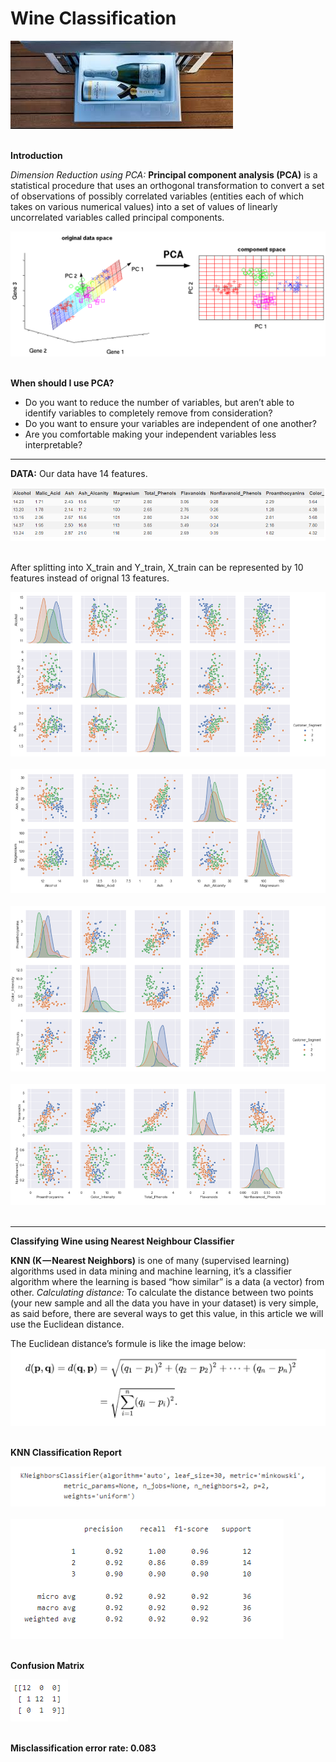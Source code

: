 # Wine Classification

![image.jpg](images/download.jpg)<br><br>

__Introduction__ 

_Dimension Reduction using PCA:_ __Principal component analysis (PCA)__ is a statistical procedure that uses an orthogonal transformation to convert a set of observations of possibly correlated variables (entities each of which takes on various numerical values) into a set of values of linearly uncorrelated variables called principal components.

![image.jpg](images/fig_pca_principal_component_analysis.png)<br><br>

__When should I use PCA?__
* Do you want to reduce the number of variables, but aren’t able to identify variables to completely remove from consideration?
* Do you want to ensure your variables are independent of one another?
* Are you comfortable making your independent variables less interpretable?

___

__DATA:__ Our data have 14 features.

![image.jpg](images/Capture.PNG)<br><br>

After splitting into X_train and Y_train, X_train can be represented by 10 features instead of orignal 13 features.

![image.jpg](images/Capture1.PNG)<br><br>
![image.jpg](images/Capture2.PNG)<br><br>
![image.jpg](images/Capture3.PNG)<br><br>
![image.jpg](images/Capture4.PNG)<br><br>

___

__Classifying Wine using Nearest Neighbour Classifier__

__KNN (K — Nearest Neighbors)__ is one of many (supervised learning) algorithms used in data mining and machine learning, it’s a classifier algorithm where the learning is based “how similar” is a data (a vector) from other. 
_Calculating distance:_
To calculate the distance between two points (your new sample and all the data you have in your dataset) is very simple, as said before, there are several ways to get this value, in this article we will use the Euclidean distance.

The Euclidean distance’s formule is like the image below:
![image.jpg](images/Capture5.PNG)<br><br>

__KNN Classification Report__

![image.jpg](images/Capture7.PNG)<br><br>
![image.jpg](images/Capture6.PNG)<br><br>


__Confusion Matrix__

![image.jpg](images/Capture8.PNG)<br><br>

__Misclassification error rate: 0.083__

